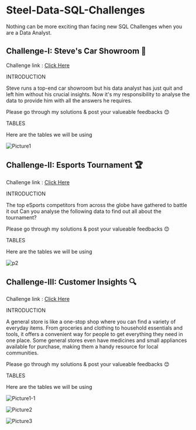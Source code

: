 # Steel-Data-SQL-Challenges
Nothing can be more exciting than facing new SQL Challenges when you are a Data Analyst.

## Challenge-I: Steve's Car Showroom 🚗
Challenge link : [Click Here](https://mattsteel87.wixsite.com/datacoach/blank-page-1)


INTRODUCTION

Steve runs a top-end car showroom but his data analyst has just quit and left him without his crucial insights.
Now it's my responsibility to analyse the  data to provide him with all the answers he requires.

Please go through my solutions & post your valueable feedbacks 😊

TABLES

Here are the tables we will be using

![Picture1](https://github.com/SrabanaBaidya/Steel-Data-SQL-Challenges/assets/153310253/e1a365aa-e6a1-4537-8d4e-b36a5563cc0f)



## Challenge-II: Esports Tournament 🏆
Challenge link : [Click Here](https://mattsteel87.wixsite.com/datacoach/steve-s-car-showroom-copy)

INTRODUCTION

The top eSports competitors from across the globe have gathered to battle it out
Can you analyse the following data to find out all about the tournament?

Please go through my solutions & post your valueable feedbacks 😊

TABLES

Here are the tables we will be using

![p2](https://github.com/SrabanaBaidya/Steel-Data-SQL-Challenges/assets/153310253/cb3cb780-041a-409d-9b2e-062eb9eef856)



## Challenge-III: Customer Insights 🔍
Challenge link : [Click Here](https://mattsteel87.wixsite.com/datacoach/esports-tournament-copy)

INTRODUCTION

A general store is like a one-stop shop where you can find a variety of everyday items. From groceries and clothing to household essentials and tools, it offers a convenient way for people to get everything they need in one place. Some general stores even have medicines and small appliances available for purchase, making them a handy resource for local communities.

Please go through my solutions & post your valueable feedbacks 😊

TABLES

Here are the tables we will be using

![Picture1-1](https://github.com/SrabanaBaidya/Steel-Data-SQL-Challenges/assets/153310253/f51af4fd-2b14-4ea0-a509-5a300f2883d7)




![Picture2](https://github.com/SrabanaBaidya/Steel-Data-SQL-Challenges/assets/153310253/7d9b7679-bcc0-4c7d-937c-3d84a8ce84a5)


![Picture3](https://github.com/SrabanaBaidya/Steel-Data-SQL-Challenges/assets/153310253/06a69fea-3462-4121-8975-414b555a4aa4)
